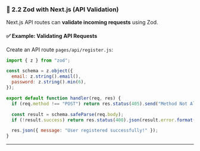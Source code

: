 ### **🔹 2.2 Zod with Next.js (API Validation)**

Next.js API routes can **validate incoming requests** using Zod.

#### **✅ Example: Validating API Requests**

Create an API route `pages/api/register.js`:

```javascript
import { z } from "zod";

const schema = z.object({
  email: z.string().email(),
  password: z.string().min(6),
});

export default function handler(req, res) {
  if (req.method !== "POST") return res.status(405).send("Method Not Allowed");

  const result = schema.safeParse(req.body);
  if (!result.success) return res.status(400).json(result.error.format());

  res.json({ message: "User registered successfully!" });
}
```

---
